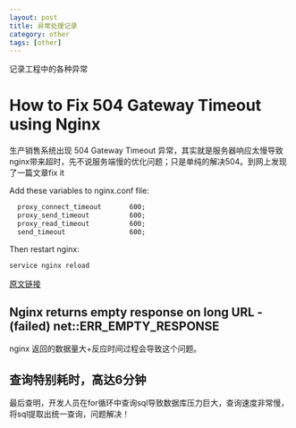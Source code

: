 ```yaml
---
layout: post
title: 异常处理记录
category: other
tags: [other]
---
```


记录工程中的各种异常

# How to Fix 504 Gateway Timeout using Nginx

生产销售系统出现 504 Gateway Timeout 异常，其实就是服务器响应太慢导致nginx带来超时，先不说服务端慢的优化问题；只是单纯的解决504。到网上发现了一篇文章fix it

Add these variables to nginx.conf file:

``` xml
  proxy_connect_timeout       600;
  proxy_send_timeout          600;
  proxy_read_timeout          600;
  send_timeout                600;
```

Then restart nginx:

``` xml
service nginx reload
```

[原文链接](https://www.scalescale.com/tips/nginx/504-gateway-time-out-using-nginx)


## Nginx returns empty response on long URL - (failed) net::ERR_EMPTY_RESPONSE

nginx 返回的数据量大+反应时间过程会导致这个问题。


## 查询特别耗时，高达6分钟

最后查明，开发人员在for循环中查询sql导致数据库压力巨大，查询速度非常慢，将sql提取出统一查询，问题解决！




